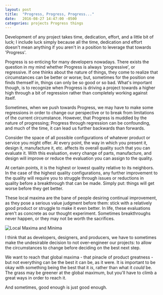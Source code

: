```yaml
---
layout: post
title:  "Progress, Progress, Progress..."
date:   2016-08-27 14:47:00 -0500
categories: projects Progress things
---
```


Development of any project takes time, dedication, effort, and a little bit of luck; I include luck simply because all the time, dedication and effort doesn't mean anything if you aren't in a position to leverage that towards 'Progress'.
<!--more-->
Progress is so enticing for many developers nowadays. There exists the question in my mind whether Progress is always 'progressive', or regressive. If one thinks about the nature of things, they come to realize that circumstances can be better or worse; but, sometimes for the position one finds themself in, things can only be so good or so bad. What's important though, is to recognize when Progress is driving a project towards a higher high through a bit of regression rather than completely working against itself.

Sometimes, when we push towards Progress, we may have to make some regressions in order to change our perspective or to break from limitations of the current circumstance. However, that Progress is muddled by the nature of progressing; Progress through regression can be confounding, and much of the time, it can lead us further backwards than forwards.

Consider the space of all possible configurations of whatever product or service you might offer. At every point, the way in which you present it, design it, manufacture it, etc. affects its overall quality such that you can evaluate it. With this evaluation, every change of parts, manufacture, and design will improve or reduce the evaluation you can assign to the quality. 

At certain points, it is the highest or lowest quality relative to its neighbors. In the case of the highest quality configurations, any further improvement to the quality will require you to struggle through issues or reductions in quality before a breakthrough that can be made. Simply put: things will get worse before they get better.

These local maxima are the bane of people desiring continual improvement, as they pose a serious value judgment before them: stick with a relatively good product or struggle to make it even better. In life, these evaluations aren't as concrete as our thought experiment. Sometimes breakthroughs never happen, or they may not be worth the sacrifices.

![Local Maxima and Minima](https://upload.wikimedia.org/wikipedia/commons/6/68/Extrema_example_original.svg)

I think that as developers, designers, and producers, we have to sometimes make the undesirable decision to not over-engineer our projects: to allow the circumstances to change before deciding on the best next step. 

We want to reach that global maxima - that pinacle of product greatness - but not everything can be the best it can be, as it were. It is important to be okay with something being the best that it _is_, rather than what it _could_ be. The grass may be greener at the global maximum, but you'll have to climb a great ways in order to reach it. 

And sometimes, good enough is just good enough.	